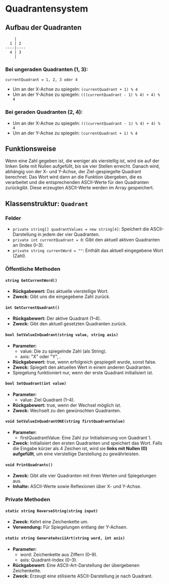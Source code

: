 # Quadrantensystem

## Aufbau der Quadranten

```
    |
  1 | 2
----|----
  4 | 3
    |
```

### Bei ungeraden Quadranten (1, 3):

`currentQuadrant = 1, 2, 3 oder 4`

- Um an der X-Achse zu spiegeln: `(currentQuadrant + 1) % 4`
- Um an der Y-Achse zu spiegeln: `(((currentQuadrant - 1) % 4) + 4) % 4`

### Bei geraden Quadranten (2, 4):

- Um an der X-Achse zu spiegeln: `(((currentQuadrant - 1) % 4) + 4) % 4`
- Um an der Y-Achse zu spiegeln: `(currentQuadrant + 1) % 4`

## Funktionsweise

Wenn eine Zahl gegeben ist, die weniger als vierstellig ist, wird sie auf der linken Seite mit Nullen aufgefüllt, bis sie vier Stellen erreicht. Danach wird, abhängig von der X- und Y-Achse, der Ziel-gespiegelte Quadrant berechnet. Das Wort wird dann an die Funktion übergeben, die es verarbeitet und die entsprechenden ASCII-Werte für den Quadranten zurückgibt. Diese erzeugten ASCII-Werte werden im Array gespeichert.

## Klassenstruktur: `Quadrant`

### Felder
- `private string[] quadrantValues = new string[4]`: Speichert die ASCII-Darstellung in jedem der vier Quadranten.
- `private int currentQuadrant = 0`: Gibt den aktuell aktiven Quadranten an (Index 0–3).
- `private string currentWord = ""`: Enthält das aktuell eingegebene Wort (Zahl).

### Öffentliche Methoden

#### `string GetCurrentWord()`
- **Rückgabewert:** Das aktuelle vierstellige Wort.
- **Zweck:** Gibt uns die eingegebene Zahl zurück.

#### `int GetCurrentQuadrant()`
- **Rückgabewert:** Der aktive Quadrant (1–4).
- **Zweck:** Gibt den aktuell gesetzten Quadranten zurück.

#### `bool SetValueInQuadrant(string value, string axis)`
- **Parameter:**
  - value: Die zu spiegelnde Zahl (als String).
  - axis: "X" oder "Y", .
- **Rückgabewert:** true, wenn erfolgreich gespiegelt wurde, sonst false.
- **Zweck:** Spiegelt den aktuellen Wert in einem anderen Quadranten.
- Spiegelung funktioniert nur, wenn der erste Quadrant initialisiert ist.

#### `bool SetQuadrant(int value)`
- **Parameter:**
  - value: Ziel Quadrant (1–4).
- **Rückgabewert:** true, wenn der Wechsel möglich ist.
- **Zweck:** Wechselt zu den gewünschten Quadranten.

#### `void SetValueInQuadrantONE(string firstQuadrantValue)`
- **Parameter:**
  - firstQuadrantValue: Eine Zahl zur Initialisierung von Quadrant 1.
- **Zweck:** Initialisiert den ersten Quadranten und speichert das Wort. Falls die Eingabe kürzer als 4 Zeichen ist, wird sie **links mit Nullen (0) aufgefüllt**, um eine vierstellige Darstellung zu gewährleisten.

#### `void PrintQuadrants()`
- **Zweck:** Gibt alle vier Quadranten mit ihren Werten und Spiegelungen aus.
- **Inhalte:** ASCII-Werte sowie Reflexionen über X- und Y-Achse.

### Private Methoden

#### `static string ReverseString(string input)`
- **Zweck:** Kehrt eine Zeichenkette um.
- **Verwendung:** Für Spiegelungen entlang der Y-Achsen.

#### `static string GenerateAsciiArt(string word, int axis)`
- **Parameter:**
  - word: Zeichenkette aus Ziffern (0–9).
  - axis: Quadrant-Index (0–3).
- **Rückgabewert:** Eine ASCII-Art-Darstellung der übergebenen Zeichenkette.
- **Zweck:** Erzeugt eine stilisierte ASCII-Darstellung je nach Quadrant.
